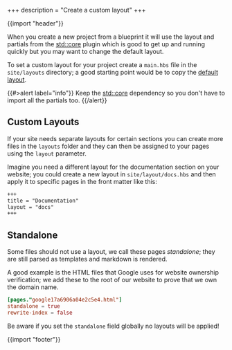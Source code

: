 +++
description = "Create a custom layout"
+++

{{import "header"}}

When you create a new project from a blueprint it will use the layout and partials from the [std::core][] plugin which is good to get up and running quickly but you may want to change the default layout.

To set a custom layout for your project create a `main.hbs` file in the `site/layouts` directory; a good starting point would be to copy the [default layout][].

{{#>alert label="info"}}
Keep the [std::core][] dependency so you don't have to import all the partials too.
{{/alert}}

## Custom Layouts

If your site needs separate layouts for certain sections you can create more files in the `layouts` folder and they can then be assigned to your pages using the `layout` parameter.

Imagine you need a different layout for the documentation section on your website; you could create a new layout in `site/layout/docs.hbs` and then apply it to specific pages in the front matter like this:

```markdown
+++
title = "Documentation"
layout = "docs"
+++
```

## Standalone

Some files should not use a layout, we call these pages *standalone*; they are still parsed as templates and markdown is rendered.

A good example is the HTML files that Google uses for website ownership verification; we add these to the root of our website to prove that we own the domain name.

```toml
[pages."google17a6906a04e2c5e4.html"]
standalone = true
rewrite-index = false
```

Be aware if you set the `standalone` field globally no layouts will be applied!

{{import "footer"}}

[std::core]: https://github.com/uwe-app/plugins/tree/main/std/core
[default layout]: https://github.com/uwe-app/plugins/blob/main/std/core/layouts/main.hbs
